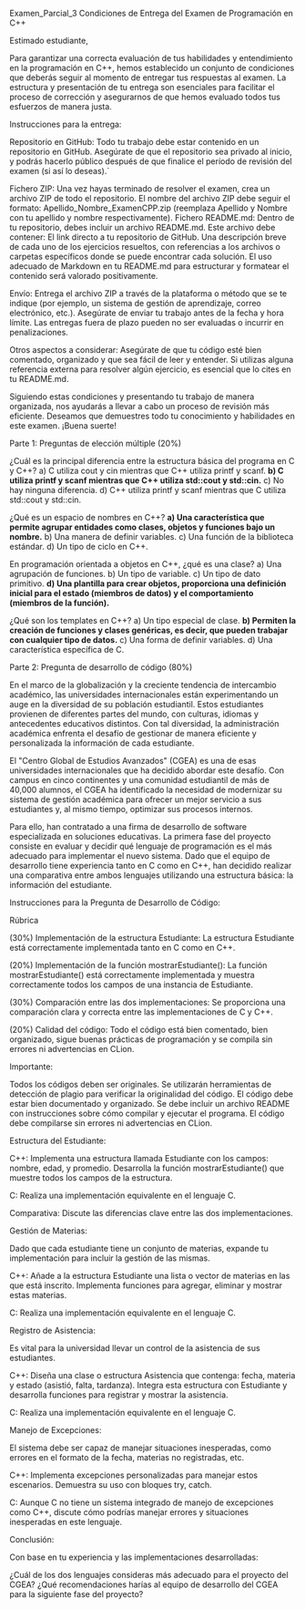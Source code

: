 Examen_Parcial_3
Condiciones de Entrega del Examen de Programación en C++

Estimado estudiante,

Para garantizar una correcta evaluación de tus habilidades y entendimiento en la programación en C++, hemos establecido un conjunto de condiciones que deberás seguir al momento de entregar tus respuestas al examen. La estructura y presentación de tu entrega son esenciales para facilitar el proceso de corrección y asegurarnos de que hemos evaluado todos tus esfuerzos de manera justa.

Instrucciones para la entrega:

Repositorio en GitHub:
        Todo tu trabajo debe estar contenido en un repositorio en GitHub.
        Asegúrate de que el repositorio sea privado al inicio, y podrás hacerlo público después de que finalice el período de revisión del examen (si así lo deseas).`

Fichero ZIP:
        Una vez hayas terminado de resolver el examen, crea un archivo ZIP de todo el repositorio.
        El nombre del archivo ZIP debe seguir el formato: Apellido_Nombre_ExamenCPP.zip (reemplaza Apellido y Nombre con tu apellido y nombre respectivamente).
Fichero README.md:
        Dentro de tu repositorio, debes incluir un archivo README.md.
        Este archivo debe contener:
            El link directo a tu repositorio de GitHub.
            Una descripción breve de cada uno de los ejercicios resueltos, con referencias a los archivos o carpetas específicos donde se puede encontrar cada solución.
        El uso adecuado de Markdown en tu README.md para estructurar y formatear el contenido será valorado positivamente.

Envío:
        Entrega el archivo ZIP a través de la plataforma o método que se te indique (por ejemplo, un sistema de gestión de aprendizaje, correo electrónico, etc.).
        Asegúrate de enviar tu trabajo antes de la fecha y hora límite. Las entregas fuera de plazo pueden no ser evaluadas o incurrir en penalizaciones.

Otros aspectos a considerar:
        Asegúrate de que tu código esté bien comentado, organizado y que sea fácil de leer y entender.
        Si utilizas alguna referencia externa para resolver algún ejercicio, es esencial que lo cites en tu README.md.

Siguiendo estas condiciones y presentando tu trabajo de manera organizada, nos ayudarás a llevar a cabo un proceso de revisión más eficiente. Deseamos que demuestres todo tu conocimiento y habilidades en este examen. ¡Buena suerte!



Parte 1: Preguntas de elección múltiple (20%)

¿Cuál es la principal diferencia entre la estructura básica del programa en C y C++?
        a) C utiliza cout y cin mientras que C++ utiliza printf y scanf.
        **b) C utiliza printf y scanf mientras que C++ utiliza std::cout y std::cin.**
        c) No hay ninguna diferencia.
        d) C++ utiliza printf y scanf mientras que C utiliza std::cout y std::cin.

¿Qué es un espacio de nombres en C++?
        **a) Una característica que permite agrupar entidades como clases, objetos y funciones bajo un nombre.**
        b) Una manera de definir variables.
        c) Una función de la biblioteca estándar.
        d) Un tipo de ciclo en C++.

En programación orientada a objetos en C++, ¿qué es una clase?
        a) Una agrupación de funciones.
        b) Un tipo de variable.
        c) Un tipo de dato primitivo.
        **d) Una plantilla para crear objetos, proporciona una definición inicial para el estado (miembros de datos) y el comportamiento (miembros de la función).**

¿Qué son los templates en C++?
        a) Un tipo especial de clase.
       **b) Permiten la creación de funciones y clases genéricas, es decir, que pueden trabajar con cualquier tipo de datos.**
        c) Una forma de definir variables.
        d) Una característica específica de C.

Parte 2: Pregunta de desarrollo de código (80%)

En el marco de la globalización y la creciente tendencia de intercambio académico, las universidades internacionales están experimentando un auge en la diversidad de su población estudiantil. Estos estudiantes provienen de diferentes partes del mundo, con culturas, idiomas y antecedentes educativos distintos. Con tal diversidad, la administración académica enfrenta el desafío de gestionar de manera eficiente y personalizada la información de cada estudiante.

El "Centro Global de Estudios Avanzados" (CGEA) es una de esas universidades internacionales que ha decidido abordar este desafío. Con campus en cinco continentes y una comunidad estudiantil de más de 40,000 alumnos, el CGEA ha identificado la necesidad de modernizar su sistema de gestión académica para ofrecer un mejor servicio a sus estudiantes y, al mismo tiempo, optimizar sus procesos internos.

Para ello, han contratado a una firma de desarrollo de software especializada en soluciones educativas. La primera fase del proyecto consiste en evaluar y decidir qué lenguaje de programación es el más adecuado para implementar el nuevo sistema. Dado que el equipo de desarrollo tiene experiencia tanto en C como en C++, han decidido realizar una comparativa entre ambos lenguajes utilizando una estructura básica: la información del estudiante.

Instrucciones para la Pregunta de Desarrollo de Código:


Rúbrica

(30%) Implementación de la estructura Estudiante:
        La estructura Estudiante está correctamente implementada tanto en C como en C++.

(20%) Implementación de la función mostrarEstudiante():
        La función mostrarEstudiante() está correctamente implementada y muestra correctamente todos los campos de una instancia de Estudiante.

(30%) Comparación entre las dos implementaciones:
        Se proporciona una comparación clara y correcta entre las implementaciones de C y C++.

(20%) Calidad del código:
        Todo el código está bien comentado, bien organizado, sigue buenas prácticas de programación y se compila sin errores ni advertencias en CLion.

Importante:

Todos los códigos deben ser originales. Se utilizarán herramientas de detección de plagio para verificar la originalidad del código.
    El código debe estar bien documentado y organizado.
    Se debe incluir un archivo README con instrucciones sobre cómo compilar y ejecutar el programa.
    El código debe compilarse sin errores ni advertencias en CLion.

Estructura del Estudiante:

C++:
        Implementa una estructura llamada Estudiante con los campos: nombre, edad, y promedio.
        Desarrolla la función mostrarEstudiante() que muestre todos los campos de la estructura.

C:
        Realiza una implementación equivalente en el lenguaje C.

Comparativa:
        Discute las diferencias clave entre las dos implementaciones.

Gestión de Materias:

Dado que cada estudiante tiene un conjunto de materias, expande tu implementación para incluir la gestión de las mismas.

C++:
        Añade a la estructura Estudiante una lista o vector de materias en las que está inscrito.
        Implementa funciones para agregar, eliminar y mostrar estas materias.

C:
        Realiza una implementación equivalente en el lenguaje C.

Registro de Asistencia:

Es vital para la universidad llevar un control de la asistencia de sus estudiantes.

C++:
        Diseña una clase o estructura Asistencia que contenga: fecha, materia y estado (asistió, falta, tardanza).
        Integra esta estructura con Estudiante y desarrolla funciones para registrar y mostrar la asistencia.

C:
        Realiza una implementación equivalente en el lenguaje C.

Manejo de Excepciones:

El sistema debe ser capaz de manejar situaciones inesperadas, como errores en el formato de la fecha, materias no registradas, etc.

C++:
        Implementa excepciones personalizadas para manejar estos escenarios.
        Demuestra su uso con bloques try, catch.

C:
        Aunque C no tiene un sistema integrado de manejo de excepciones como C++, discute cómo podrías manejar errores y situaciones inesperadas en este lenguaje.

Conclusión:

Con base en tu experiencia y las implementaciones desarrolladas:

¿Cuál de los dos lenguajes consideras más adecuado para el proyecto del CGEA?
    ¿Qué recomendaciones harías al equipo de desarrollo del CGEA para la siguiente fase del proyecto?
